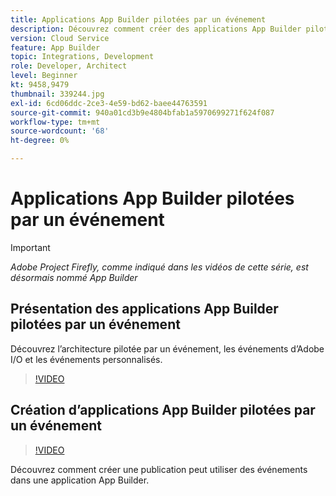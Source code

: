 ```yaml
---
title: Applications App Builder pilotées par un événement
description: Découvrez comment créer des applications App Builder pilotées par un événement.
version: Cloud Service
feature: App Builder
topic: Integrations, Development
role: Developer, Architect
level: Beginner
kt: 9458,9479
thumbnail: 339244.jpg
exl-id: 6cd06ddc-2ce3-4e59-bd62-baee44763591
source-git-commit: 940a01cd3b9e4804bfab1a5970699271f624f087
workflow-type: tm+mt
source-wordcount: '68'
ht-degree: 0%

---
```


# Applications App Builder pilotées par un événement

>[!IMPORTANT]
>
> _Adobe Project Firefly, comme indiqué dans les vidéos de cette série, est désormais nommé App Builder_

## Présentation des applications App Builder pilotées par un événement

Découvrez l’architecture pilotée par un événement, les événements d’Adobe I/O et les événements personnalisés.

>[!VIDEO](https://video.tv.adobe.com/v/339244/?quality=12&learn=on)

## Création d’applications App Builder pilotées par un événement

>[!VIDEO](https://video.tv.adobe.com/v/339245/?quality=12&learn=on)

Découvrez comment créer une publication peut utiliser des événements dans une application App Builder.
